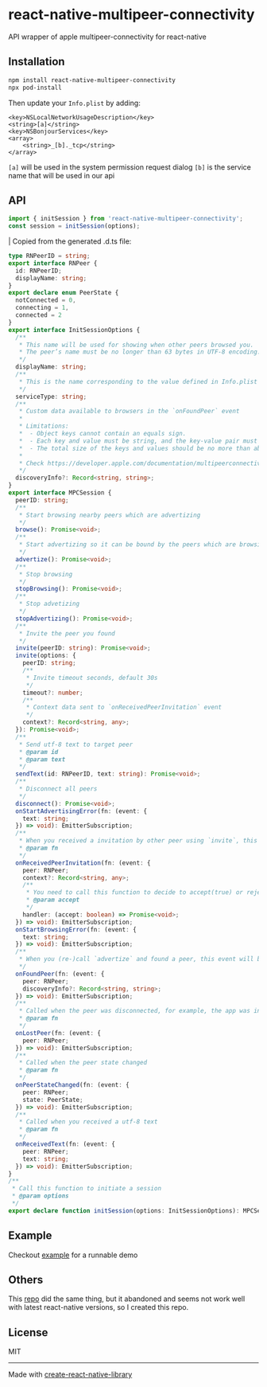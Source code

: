 # react-native-multipeer-connectivity

API wrapper of apple multipeer-connectivity for react-native

## Installation

```sh
npm install react-native-multipeer-connectivity
npx pod-install
```

Then update your `Info.plist` by adding:
```text
<key>NSLocalNetworkUsageDescription</key>
<string>[a]</string>
<key>NSBonjourServices</key>
<array>
    <string>_[b]._tcp</string>
</array>
```
`[a]` will be used in the system permission request dialog
`[b]` is the service name that will be used in our api


## API
```ts
import { initSession } from 'react-native-multipeer-connectivity';
const session = initSession(options);
```
| Copied from the generated .d.ts file:

```ts
type RNPeerID = string;
export interface RNPeer {
  id: RNPeerID;
  displayName: string;
}
export declare enum PeerState {
  notConnected = 0,
  connecting = 1,
  connected = 2
}
export interface InitSessionOptions {
  /**
   * This name will be used for showing when other peers browsed you.
   * The peer’s name must be no longer than 63 bytes in UTF-8 encoding.
   */
  displayName: string;
  /**
   * This is the name corresponding to the value defined in Info.plist
   */
  serviceType: string;
  /**
   * Custom data available to browsers in the `onFoundPeer` event
   *
   * Limitations:
   *  - Object keys cannot contain an equals sign.
   *  - Each key and value must be string, and the key-value pair must be no longer than 255 bytes (total) when encoded in UTF-8 format with an equals sign (=) between the key and the value.
   *  - The total size of the keys and values should be no more than about 400 bytes.
   *
   * Check https://developer.apple.com/documentation/multipeerconnectivity/mcnearbyserviceadvertiser/1407102-init for detailed explanation.
   */
  discoveryInfo?: Record<string, string>;
}
export interface MPCSession {
  peerID: string;
  /**
   * Start browsing nearby peers which are advertizing
   */
  browse(): Promise<void>;
  /**
   * Start advertizing so it can be bound by the peers which are browsing
   */
  advertize(): Promise<void>;
  /**
   * Stop browsing
   */
  stopBrowsing(): Promise<void>;
  /**
   * Stop advetizing
   */
  stopAdvertizing(): Promise<void>;
  /**
   * Invite the peer you found
   */
  invite(peerID: string): Promise<void>;
  invite(options: {
    peerID: string;
    /**
     * Invite timeout seconds, default 30s
     */
    timeout?: number;
    /**
     * Context data sent to `onReceivedPeerInvitation` event
     */
    context?: Record<string, any>;
  }): Promise<void>;
  /**
   * Send utf-8 text to target peer
   * @param id
   * @param text
   */
  sendText(id: RNPeerID, text: string): Promise<void>;
  /**
   * Disconnect all peers
   */
  disconnect(): Promise<void>;
  onStartAdvertisingError(fn: (event: {
    text: string;
  }) => void): EmitterSubscription;
  /**
   * When you received a invitation by other peer using `invite`, this event will be called
   * @param fn
   */
  onReceivedPeerInvitation(fn: (event: {
    peer: RNPeer;
    context?: Record<string, any>;
    /**
     * You need to call this function to decide to accept(true) or reject(true) the invitation
     * @param accept
     */
    handler: (accept: boolean) => Promise<void>;
  }) => void): EmitterSubscription;
  onStartBrowsingError(fn: (event: {
    text: string;
  }) => void): EmitterSubscription;
  /**
   * When you (re-)call `advertize` and found a peer, this event will be called, even if the peer has found before
   */
  onFoundPeer(fn: (event: {
    peer: RNPeer;
    discoveryInfo?: Record<string, string>;
  }) => void): EmitterSubscription;
  /**
   * Called when the peer was disconnected, for example, the app was in background
   * @param fn
   */
  onLostPeer(fn: (event: {
    peer: RNPeer;
  }) => void): EmitterSubscription;
  /**
   * Called when the peer state changed
   * @param fn
   */
  onPeerStateChanged(fn: (event: {
    peer: RNPeer;
    state: PeerState;
  }) => void): EmitterSubscription;
  /**
   * Called when you received a utf-8 text
   * @param fn
   */
  onReceivedText(fn: (event: {
    peer: RNPeer;
    text: string;
  }) => void): EmitterSubscription;
}
/**
 * Call this function to initiate a session
 * @param options
 */
export declare function initSession(options: InitSessionOptions): MPCSession;
```

## Example
Checkout [example](./example) for a runnable demo

## Others
This [repo](https://github.com/lwansbrough/react-native-multipeer) did the same thing, but it abandoned and seems not work well with latest react-native versions, so I created this repo.


## License

MIT

---

Made with [create-react-native-library](https://github.com/callstack/react-native-builder-bob)
